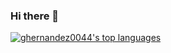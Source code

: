 ### Hi there 👋

<!-- [![GitHub Streak](http://github-readme-streak-stats.herokuapp.com?user=ghernandez0044&theme=dark&border_radius=5.5&ring=2A64EB&background=574857&stroke=8E5F92&fire=EB9019&sideLabels=EB5454)](https://git.io/streak-stats) -->
[![ghernandez0044's top languages](https://github-readme-stats.vercel.app/api/top-langs/?username=ghernandez0044&theme=blue-green)](https://github.com/ghernandez0044/github-readme-stats)



